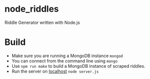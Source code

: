 # node_riddles
Riddle Generator written with Node.js

# Build
* Make sure you are running a MongoDB instance `mongod`
* You can connect from the command line using `mongo`
* Use `npm run make` to build a MongoDB instance of scraped riddles.
* Run the server on [localhost](http://127.0.0.1:8080) `node server.js`